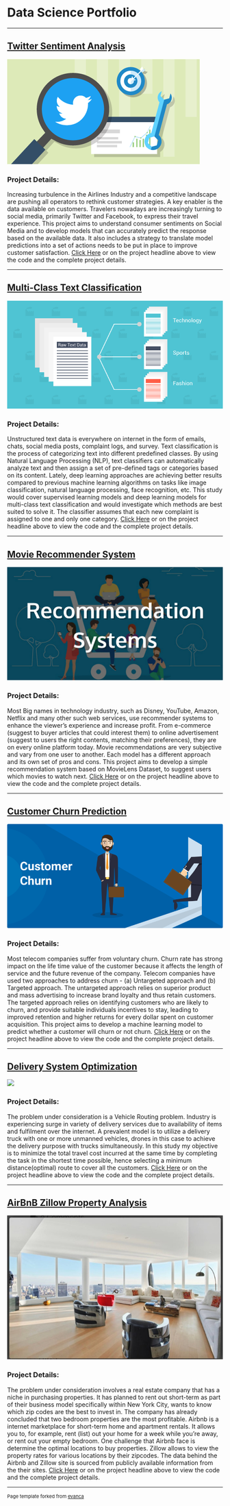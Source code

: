 # Data Science Portfolio


---


## [Twitter Sentiment Analysis](https://github.com/Priyakr14/Twitter-Sentiment-Analysis-for-Airlines.git)

<img src="https://github.com/Priyakr14/Twitter-Sentiment-Analysis-for-Airlines/blob/master/TSA.png?raw=true"/>

### Project Details: 
Increasing turbulence in the Airlines Industry and a competitive landscape are pushing all operators to rethink customer strategies. A key enabler is the data available on customers. Travelers nowadays are increasingly turning to social media, primarily Twitter and Facebook, to express their travel experience. This project aims to understand consumer sentiments on Social Media and to develop models that can accurately predict the response based on the available data. It also includes a strategy to translate model predictions into a set of actions needs to be put in place to improve customer satisfaction. [Click Here](https://github.com/Priyakr14/Twitter-Sentiment-Analysis-for-Airlines.git) or on the project headline above to view the code and the complete project details.

---


## [Multi-Class Text Classification](https://github.com/Priyakr14/Multi-Class-Text-Classification.git)

<img src="https://github.com/Priyakr14/Multi-Class-Text-Classification/blob/main/text_classification.png?raw=true"/>

### Project Details: 
Unstructured text data is everywhere on internet in the form of emails, chats, social media posts, complaint logs, and survey. Text classification is the process of categorizing text into different predefined classes. By using Natural Language Processing (NLP), text classifiers can automatically analyze text and then assign a set of pre-defined tags or categories based on its content. Lately, deep learning approaches are achieving better results compared to previous machine learning algorithms on tasks like image classification, natural language processing, face recognition, etc. This study would cover supervised learning models and deep learning models for multi-class text classification and would investigate which methods are best suited to solve it. The classifier assumes that each new complaint is assigned to one and only one category. [Click Here](https://github.com/Priyakr14/Multi-Class-Text-Classification.git) or on the project headline above to view the code and the complete project details.

---


## [Movie Recommender System](https://github.com/Priyakr14/Movie-Recommender-System.git)

<img src="https://github.com/Priyakr14/Movie-Recommender-System/blob/master/Recommendation-systems.jpg?raw=true"/>

### Project Details: 
Most Big names in technology industry, such as Disney, YouTube, Amazon, Netflix and many other such web services, use recommender systems to enhance the viewer’s experience and increase profit. From e-commerce (suggest to buyer articles that could interest them) to online advertisement (suggest to users the right contents, matching their preferences), they are on every online platform today. Movie recommendations are very subjective and vary from one user to another. Each model has a different approach and its own set of pros and cons. This project aims to develop a simple recommendation system based on MovieLens Dataset, to suggest users which movies to watch next. [Click Here](https://github.com/Priyakr14/Movie-Recommender-System.git) or on the project headline above to view the code and the complete project details.

---


## [Customer Churn Prediction](https://github.com/Priyakr14/Customer-Churn-Prediction.git)

<img src="https://github.com/Priyakr14/Customer-Churn-Prediction/blob/master/customer%20churn.png?raw=true"/>

### Project Details: 
Most telecom companies suffer from voluntary churn. Churn rate has strong impact on the life time value of the customer because it affects the length of service and the future revenue of the company. Telecom companies have used two approaches to address churn - (a) Untargeted approach and (b) Targeted approach. The untargeted approach relies on superior product and mass advertising to increase brand loyalty and thus retain customers. The targeted approach relies on identifying customers who are likely to churn, and  provide suitable individuals incentives to stay, leading to improved retention and higher returns for every dollar spent on customer acquisition. This project aims to develop a machine learning model to predict whether a customer will churn or not churn. [Click Here](https://github.com/Priyakr14/Customer-Churn-Prediction.git) or on the project headline above to view the code and the complete project details.

---


## [Delivery System Optimization](https://github.com/Priyakr14/Optimization-of-Truck-Drone-Delivery-System.git)

<img src="https://github.com/Priyakr14/Optimization-of-Truck-Drone-Delivery-System/blob/master/Workhorse-Drone-Delivery-Truck-System%20(1).jpg?raw=true"/>

### Project Details: 
The problem under consideration is a Vehicle Routing problem. Industry is experiencing surge in variety of delivery services due to availability of items and fulfilment over the internet. A prevalent model is to utilize a delivery truck with one or more unmanned vehicles, drones in this case to achieve the delivery purpose with trucks simultaneously. In this study my objective is to minimize the total travel cost incurred at the same time by completing the task in the shortest time possible, hence selecting a minimum distance(optimal) route to cover all the customers. [Click Here](https://github.com/Priyakr14/Optimization-of-Truck-Drone-Delivery-System.git) or on the project headline above to view the code and the complete project details.

---


## [AirBnB Zillow Property Analysis](https://github.com/Priyakr14/AirBnB-Zillow-Data-Analysis.git)

<img src="https://github.com/Priyakr14/AirBnB-Zillow-Data-Analysis/blob/main/airbnb-1.jpg?raw=true"/>

### Project Details: 
The problem under consideration involves a real estate company that has a niche in purchasing properties. It has planned to rent out short-term as part of their business model specifically within New York City, wants to know which zip codes are the best to invest in. The company has already concluded that two bedroom properties are the most profitable. Airbnb is a internet marketplace for short-term home and apartment rentals. It allows you to, for example, rent (list) out your home for a week while you’re away, or rent out your empty bedroom. One challenge that Airbnb face is determine the optimal locations to buy properties. Zillow allows to view the property rates for various locations by their zipcodes. The data behind the Airbnb and Zillow site is sourced from publicly available information from the their sites. [Click Here](https://github.com/Priyakr14/AirBnB-Zillow-Data-Analysis.git) or on the project headline above to view the code and the complete project details.










---

<p style="font-size:11px">Page template forked from <a href="https://github.com/evanca/quick-portfolio">evanca</a></p>
